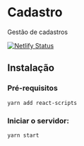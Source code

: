# Cadastro
Gestão de cadastros

[![Netlify Status](https://api.netlify.com/api/v1/badges/9aa29fae-e2ee-4844-8aa4-a3df1a6f3342/deploy-status)](https://app.netlify.com/sites/quizzical-mclean-6ccaeb/deploys)

## Instalação

### Pré-requisitos

```
yarn add react-scripts
```

### Iniciar o servidor:

```
yarn start
```